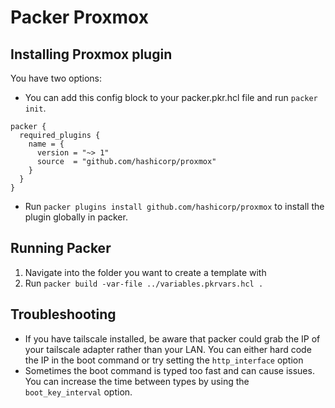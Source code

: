 # Packer Proxmox

## Installing Proxmox plugin

You have two options:

- You can add this config block to your packer.pkr.hcl file and run `packer init`.

```hcl
packer {
  required_plugins {
    name = {
      version = "~> 1"
      source  = "github.com/hashicorp/proxmox"
    }
  }
}
```

- Run `packer plugins install github.com/hashicorp/proxmox` to install the plugin globally in packer.

## Running Packer

1. Navigate into the folder you want to create a template with
2. Run `packer build -var-file ../variables.pkrvars.hcl .`

## Troubleshooting

- If you have tailscale installed, be aware that packer could grab the IP of your tailscale adapter rather than your LAN. You can either hard code the IP in the boot command or try setting the `http_interface` option
- Sometimes the boot command is typed too fast and can cause issues. You can increase the time between types by using the `boot_key_interval` option.
